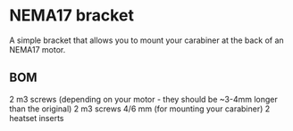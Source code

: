 # NEMA17 bracket

A simple bracket that allows you to mount your carabiner at the back of an NEMA17 motor.

## BOM

2 m3 screws (depending on your motor - they should be ~3-4mm longer than the original)
2 m3 screws 4/6 mm (for mounting your carabiner)
2 heatset inserts

